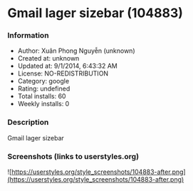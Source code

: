 # Gmail lager sizebar (104883)

### Information
- Author: Xuân Phong Nguyễn (unknown)
- Created at: unknown
- Updated at: 9/1/2014, 6:43:32 AM
- License: NO-REDISTRIBUTION
- Category: google
- Rating: undefined
- Total installs: 60
- Weekly installs: 0


### Description
Gmail lager sizebar


### Screenshots (links to userstyles.org)
![https://userstyles.org/style_screenshots/104883-after.png](https://userstyles.org/style_screenshots/104883-after.png)


